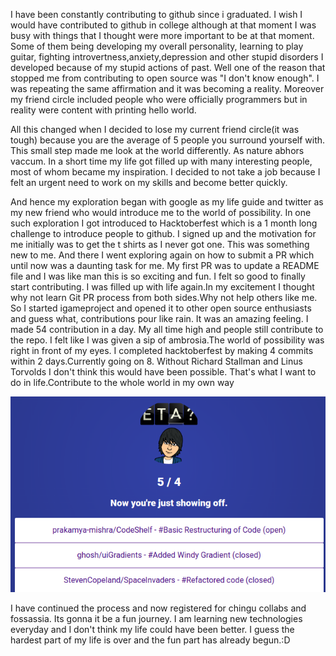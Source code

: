 I have been constantly contributing to github since i graduated. I wish I would have contributed to github in college although 
at that moment I was busy with things that I thought were more important to be at that moment. Some of them being developing 
my overall personality, learning to play guitar, fighting introvertness,anxiety,depression and other stupid disorders I developed
because of my stupid actions of past. Well one of the reason that stopped me from contributing to open source was "I don't know 
enough". I was repeating the same affirmation and it was becoming a reality. Moreover my friend circle included people
who were officially programmers but in reality were content with printing hello world.

All this changed when I decided to lose my current friend circle(it was tough) because you are the average of 5 people you 
surround yourself with. This small step made me look at the world differently. As nature abhors vaccum. In a short time my life 
got filled up with many interesting people, most of whom became my inspiration. I decided to not take a job because I felt an urgent 
need to work on my skills and become better quickly. 

And hence my exploration began with google as my life guide and twitter as my new friend who would introduce me to the world of 
possibility. In one such exploration I got introduced to Hacktoberfest which is a 1 month long challenge to introduce people to
github. I signed up and the motivation for me initially was to get the t shirts as I never got one. This was something new to me.
And there I went exploring again on how to submit a PR which until now was a daunting task for me. My first PR was to update a 
README file and I was like man this is so exciting and fun. I felt so good to finally start contributing. I was filled up with life 
again.In my excitement I thought why not learn Git PR process from both sides.Why not help others like me. So I started igameproject
and opened it to other open source enthusiasts and guess what, contributions pour like rain. It was an amazing feeling. I made 54 contribution
in a day. My all time high and people still contribute to the repo. I felt like I was given a sip of ambrosia.The world of possibility
was right in front of my eyes. I completed hacktoberfest by making 4 commits within 2 days.Currently going on 8. Without Richard Stallman
and Linus Torvolds I don't think this would have been possible. That's what I want to do in life.Contribute to the whole world in my own way

![Hacktoberfest](https://raw.githubusercontent.com/vramazing/blog/gh-pages/images/hacktoberfest.png)

I have continued the process and now registered for chingu collabs and fossassia. Its gonna it be a fun journey. I am learning new technologies
everyday and I don't think my life could have been better. I guess the hardest part of my life is over and the fun part has already 
begun.:D

